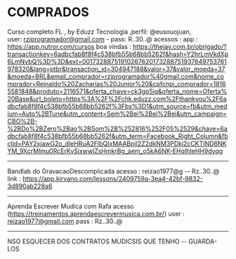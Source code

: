 # COMPRADOS

Curso completo FL , by Eduzz Tecnologia ,perfil: @eusouojuan,  
user: rzjprogramador@gmail.com - pass: R..30..@
acessos : 
app : https://app.nutror.com/cursos
boa vindas : https://thejay.com.br/obrigado/?transactionkey=6adbcfab8f8f4c538bfb55b68bb5262f&hash=Y2hrLmVkdXp6LmNvbQ%3D%3D&ext=00173288751910267620173288751937649753761978320&lang=ptbr&transaction_id=304947188&valor=37&valor_moeda=37&moeda=BRL&email_comprador=rzjprogramador%40gmail.com&nome_comprador=Reinaldo%20Zacharias%20Junior%20&cpfcnpj_comprador=18165581848&produto=2116571&oferta_chave=ck3gp5iq&oferta_nome=Oferta%20Base&url_boleto=https%3A%2F%2Fchk.eduzz.com%2Fthankyou%2F6adbcfab8f8f4c538bfb55b68bb5262f%3Fbs%3D1&utm_source=fb&utm_medium=Auto%2BTune&utm_content=Sem%2Bei%2Bei%2Bei&utm_campaign=CBO%2B-%2BDo%2BZero%2Bao%2BSom%2B%252816%252F05%2529&chave=6adbcfab8f8f4c538bfb55b68bb5262f&utm_term=Facebook_Right_Column&fbclid=PAY2xjawG2o_dleHRuA2FlbQIxMAABpjI2Z2dkNM3PDkj2cCKTIND6NKYM_9XcrMlmu0RcErKvSjxwwlZsHmkrBg_aem_o5kA6NK-EHqIhIeHH9dyqg

---
Bandlab do GravacaoDescomplicada 
acesso : reizao1977@g -- Rz..30..@
link : https://app.kirvano.com/lessons/2409759a-3ea4-42bf-9832-3d890ab228a6

---

Aprenda Escrever Mudica com Rafa
acesso (https://treinamentos.aprendaescrevermusica.com.br/)
user : reizao1977@gmail.com 
pass : Rz..30..@

---

NSO ESQUECER DOS CONTRATOS MUDICSIS QUE TENHO -- GUARDA-LOS